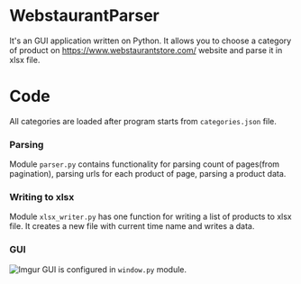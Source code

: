# WebstaurantParser
It's an GUI application written on Python. It allows you to choose a category of product on https://www.webstaurantstore.com/ website and parse it in xlsx file.  

# Code
All categories are loaded after program starts from `categories.json` file.
### Parsing
Module `parser.py` contains functionality for parsing count of pages(from pagination), parsing urls for each product of page, parsing a product data.
### Writing to xlsx
Module `xlsx_writer.py` has one function for writing a list of products to xlsx file. It creates a new file with current time name and writes a data.
### GUI
![Imgur](https://i.imgur.com/mwCs51s.png)
GUI is configured in `window.py` module. 
